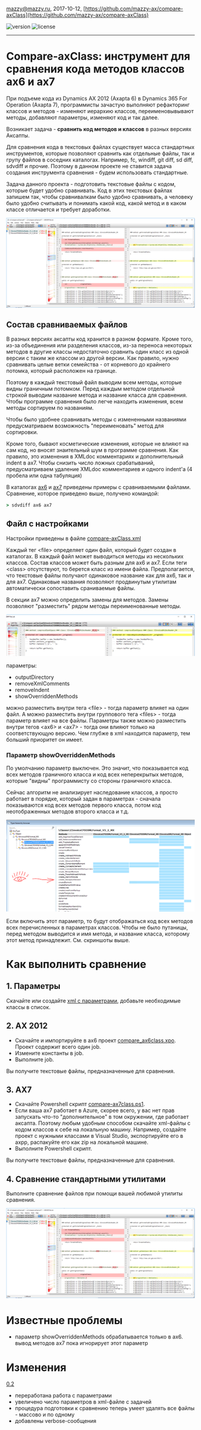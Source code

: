 mazzy@mazzy.ru, 2017-10-12, [https://github.com/mazzy-ax/compare-axClass](https://github.com/mazzy-ax/compare-axClass)

![version](https://img.shields.io/badge/version-0.2.0-green.svg) ![license](https://img.shields.io/badge/license-MIT-blue.svg)

---

# Compare-axClass: инструмент для сравнения кода методов классов ax6 и ax7

При подъеме кода из Dynamics AX 2012 (Axapta 6) в Dynamics 365 For Operation (Axapta 7), программисты зачастую выполняют рефакторинг классов и методов - изменяют иерархию классов, переименовывывают методы, добавляют параметры, изменяют код и так далее.

Возникает задача - **сравнить код методов и классов** в разных версиях Аксапты.

Для сравнения кода в текстовых файлах существует масса стандартных инструментов, которые позволяют сравнить как отдельные файлы, так и групу файлов в соседних каталогах. Например, fc, windiff, git diff, sd diff, sdvdiff и прочие. Поэтому в данном проекте не ставится задача создания инструмента сравнения - будем использовать стандартные.

Задача данного проекта - подготовить текстовые файлы с кодом, которые будет удобно сравнивать. Код в этих текстовых файлах запишем так, чтобы сравнивалкам было удобно сравнивать, а человеку было удобно считывать и понимать какой код, какой метод и в каком классе отличается и требует доработки.

![пример сравнения](media/screenshot.png)

## Состав сравниваемых файлов

В разных версиях аксапты код хранится в разном формате. Кроме того, из-за объединения или разделения классов, из-за переноса некоторых методов в другие классы недостаточно сравнить один класс из одной версии с таким же классом из другой версии. Как правило, нужно сравнивать целые ветки семейства - от корневого до крайнего потомка, который расположен на границе.

Поэтому в каждый текстовый файл выводим всем методы, которые видны граничным потомком. Перед каждым методом отдельной строкой выводим название метода и название класса для сравнения. Чтобы программе сравнения было легче находить изменения, всем методы сортируем по названиям.

Чтобы было удобнее сравнивать методы с измененными названиями предусматриваем возможность "переименовать" метод для сортировки.

Кроме того, бывают косметические изменения, которые не влияют на сам код, но вносят знаительный шум в программе сравнения. Как правило, это изменения в XMLdoc комментариях и дополнительный indent в ax7. Чтобы снизить число ложных срабатываний, предусматриваем удаление XMLdoc комментариев и одного indent'а (4 пробела или одна табуляция)

В каталогах [ax6](ax6) и [ax7](ax7) приведены примеры с сравниваемыми файлами. Сравнение, которое приведено выше, получено командой:

```cmd
> sdvdiff ax6 ax7
```

## Файл с настройками

Настройки приведены в файле [compare-axClass.xml](compare-axClass.xml)

Каждый тег &lt;file&gt; определяет один файл, который будет создан в каталогах. В каждый файл может выводиться методы из нескольких классов. Состав классов может быть разным для ax6 и ax7. Если теги &lt;class&gt; отсутствуют, то берется класс из имени файла. Предполагается, что текстовые файлы получают одинаковое название как для ax6, так и для ax7. Одинаковые названия позволяют продвинутым утилитам автоматически сопоставить сраниваемые файлы.

В секции ax7 можно определить замены для методов. Замены позволяют "разместить" рядом методы переименованные методы.

![replace влияет на сортировку методов](media/replace.png)

параметры:

* outputDirectory
* removeXmlComments
* removeIndent
* showOverriddenMethods

можно разместить внутри тега &lt;file&gt; - тогда параметр влияет на один файл. А можно разместить внутри группового тега &lt;files&gt; - тогда параметр влияет на все файлы. Параметры также можно разместить внутри тегов &lt;ax6&gt; и &lt;ax7&gt; - тогда они влияют только на соответствующую версию. Чем глубже в xml находится параметр, тем больший приоритет он имеет.

### Параметр showOverriddenMethods

По умолчанию параметр выключен. Это значит, что показывается код всех методов граничного класса и код всех неперекрытых методов, которые "видны" программисту со стороны граничного класса.

Сейчас алгоритм не анализирует наследование классов, а просто работает в порядке, который задан в параметрах - сначала показываются код всех методов первого класса, потом код неотображенных методов второго класса и т.д.

![showOverriddenMethods](media/showOverriddenMethods.png)

Если включить этот параметр, то будут отображаться код всех методов всех перечисленных в параметрах классов. Чтобы не было путаницы, перед методом выводится и имя метода, и название класса, которому этот метод принадлежит. См. скриншоты выше.

# Как выполнить сравнение

## 1. Параметры

Скачайте или создайте [xml с параметрами](compare-axClass.xml), добавьте необходимые классы в список.

## 2. AX 2012

* Скачайте и импортируйте в ax6 проект [compare_ax6class.xpo](compare_ax6class.xpo). Проект содержит всего один job.
* Измените константы в job.
* Выполните job.

Вы получите текстовые файлы, предназначенные для сравнения.

## 3. AX7

* Скачайте Powershell скрипт [compare-ax7class.ps1](compare-ax7class.ps1).
* Если ваша ax7 работает в Azure, скорее всего, у вас нет прав запускать что-то "дополнительное" в том окружении, где работает аксапта. Поэтому любым удобным способом скачайте xml-файлы с кодом классов к себе на локальную машину. Например, создайте проект с нужными классами в Visual Studio, экспортируйте его в axpp, распакуйте его как zip на локальной машине.
* Выполните Powershell скрипт.

Вы получите текстовые файлы, предназначенные для сравнения.

## 4. Сравнение стандартными утилитами

Выполните сравнение файлов при помощи вашей любимой утилиты сравнения.

![пример сравнения](media/screenshot.png)

# Известные проблемы

* параметр showOverriddenMethods обрабатывается только в ax6. вывод методов ax7 пока игнорирует этот параметр

# Изменения

[0.2](https://github.com/mazzy-ax/compare-axClass/compare/v0.1...v0.2)

* переработана работа с параметрами
* увеличено число параметров в xml-файле с задачей
* процедура подготовки к сравнению теперь умеет удалять все файлы - массово и по одному
* добавлены verbose-сообщения